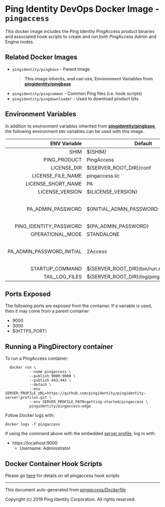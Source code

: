 
# Ping Identity DevOps Docker Image - `pingaccess`

This docker image includes the Ping Identity PingAccess product binaries
and associated hook scripts to create and run both PingAccess Admin and
Engine nodes.

## Related Docker Images
- `pingidentity/pingbase` - Parent Image
	>**This image inherits, and can use, Environment Variables from [pingidentity/pingbase](https://pingidentity-devops.gitbook.io/devops/dockerimagesref/pingbase)**
- `pingidentity/pingcommon` - Common Ping files (i.e. hook scripts)
- `pingidentity/pingdownloader` - Used to download product bits

## Environment Variables
In addition to environment variables inherited from **[pingidentity/pingbase](https://pingidentity-devops.gitbook.io/devops/docker-images/pingbase)**,
the following environment `ENV` variables can be used with 
this image. 

| ENV Variable  | Default     | Description
| ------------: | ----------- | ---------------------------------
| SHIM  | ${SHIM}  | 
| PING_PRODUCT  | PingAccess  | 
| LICENSE_DIR  | ${SERVER_ROOT_DIR}/conf  | 
| LICENSE_FILE_NAME  | pingaccess.lic  | 
| LICENSE_SHORT_NAME  | PA  | 
| LICENSE_VERSION  | ${LICENSE_VERSION}  | 
| PA_ADMIN_PASSWORD  | ${INITIAL_ADMIN_PASSWORD:-2FederateM0re}  | Specify a password for administrator user for interaction with admin API 
| PING_IDENTITY_PASSWORD  | ${PA_ADMIN_PASSWORD}  | 
| OPERATIONAL_MODE  | STANDALONE  | 
| PA_ADMIN_PASSWORD_INITIAL  | 2Access  | Change **non-default** password at startup by including this and PA_ADMIN_PASSWORD 
| STARTUP_COMMAND  | ${SERVER_ROOT_DIR}/bin/run.sh  | 
| TAIL_LOG_FILES  | ${SERVER_ROOT_DIR}/log/pingaccess.log  | 
## Ports Exposed
The following ports are exposed from the container.  If a variable is
used, then it may come from a parent container
- 9000
- 3000
- ${HTTPS_PORT}

## Running a PingDirectory container
To run a PingAccess container:

```shell
  docker run \
           --name pingaccess \
           --publish 9000:9000 \
           --publish 443:443 \
           --detach \
           --env SERVER_PROFILE_URL=https://github.com/pingidentity/pingidentity-server-profiles.git \
           --env SERVER_PROFILE_PATH=getting-started/pingaccess \
           pingidentity/pingaccess:edge
```


Follow Docker logs with:

```
docker logs -f pingaccess
```

If using the command above with the embedded [server profile](https://pingidentity-devops.gitbook.io/devops/config/containeranatomy), log in with:
* https://localhost:9000
  * Username: Administrator
## Docker Container Hook Scripts
Please go [here](https://github.com/pingidentity/pingidentity-devops-getting-started/tree/master/docs/docker-images/pingaccess/hooks/README.md) for details on all pingaccess hook scripts

---
This document auto-generated from _[pingaccess/Dockerfile](https://github.com/pingidentity/pingidentity-docker-builds/blob/master/pingaccess/Dockerfile)_

Copyright (c)  2019 Ping Identity Corporation. All rights reserved.
